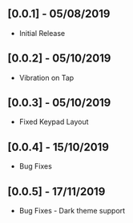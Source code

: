 ## [0.0.1] - 05/08/2019

* Initial Release

## [0.0.2] - 05/10/2019

* Vibration on Tap

## [0.0.3] - 05/10/2019

* Fixed Keypad Layout

## [0.0.4] - 15/10/2019

* Bug Fixes 


## [0.0.5] - 17/11/2019

* Bug Fixes - Dark theme support
